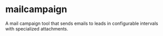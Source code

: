 # mailcampaign

A mail campaign tool that sends emails to leads in configurable intervals with specialized attachments.
